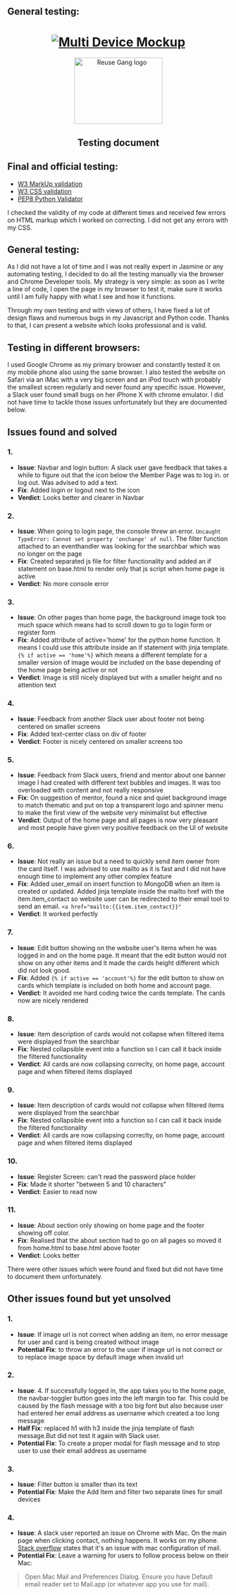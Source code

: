 ## General testing:

<h1 align="center">
  <a href="http://reuse-gang.herokuapp.com/" target="_blank"><img src="https://i.ibb.co/vYK0KB8/Screenshot-2020-03-10-at-1-14-15-AM.png" target="_blank" alt="Multi Device Mockup"/></a>
</h1>

<div align="center">
<a href="http://reuse-gang.herokuapp.com/" target="_blank"><img src="https://i.ibb.co/4ZfmYSJ/logo-2.png" width='200' height='150'target="_blank" alt="Reuse Gang logo"></a>
</div>

<div align="center">
    <h2>Testing document</h2>
</div>

## Final and official testing:
  * [W3 MarkUp validation](https://validator.w3.org)
  * [W3 CSS validation](https://jigsaw.w3.org/css-validator/)
  * [PEP8 Python Validator](http://pep8online.com)

I checked the validity of my code at different times and received few errors on HTML markup which I worked on correcting. I did not get any errors with my CSS.

## General testing:
As I did not have a lot of time and I was not really expert in Jasmine or any automating testing, I decided to do all the testing manually via the browser and Chrome Developer tools.
My strategy is very simple: as soon as I write a line of code, I open the page in my browser to test it, make sure it works until I am fully happy with what I see and how it functions. 

Through my own testing and with views of others, I have fixed a lot of design flaws and numerous bugs in my Javascript and Python code. Thanks to that, I can present a website which looks professional and is valid.

## Testing in different browsers:
I used Google Chrome as my primary browser and constantly tested it on my mobile phone also using the same browser. 
I also tested the website on Safari via an iMac with a very big screen and an iPod touch with probably the smallest screen regularly and never found any specific issue. However, a Slack user found small bugs on her iPhone X with chrome emulator. I did not have time to tackle those issues unfortunately but they are documented below.

## Issues found and solved

### 1. 
* __Issue__: Navbar and login button: A slack user gave feedback that takes a while to figure out that the icon below the Member Page was to log in.  or log out. Was advised to add a text.
* __Fix__: Added login or logout next to the icon   
* __Verdict__: Looks better and clearer in Navbar

### 2. 
* __Issue__: When going to login page, the console threw an error.
```Uncaught TypeError: Cannot set property 'onchange' of null```. The filter function attached to an eventhandler was looking for the searchbar which was no longer on the page
* __Fix__: Created separated js file for filter functionality and added an if statement on base.html to render only that js script when home page is active
* __Verdict__: No more console error

### 3. 
* __Issue__: On other pages than home page, the background image took too much space which means had to scroll down to go to login form or register form
* __Fix__: Added attribute of active='home' for the python home function. It means I could use this attribute inside an if statement with jinja template. 
```{% if active == 'home'%}``` which means a different template for a smaller version of image would be included on the base depending of the home page being active or not
* __Verdict__: Image is still nicely displayed but with a smaller height and no attention text

### 4. 
* __Issue__: Feedback from another Slack user about footer not being centered on smaller screens
* __Fix__: Added text-center class on div of footer
* __Verdict__: Footer is nicely centered on smaller screens too

### 5. 
* __Issue__: Feedback from Slack users, friend and mentor about one banner image I had created with different text bubbles and images. It was too overloaded with content and not really responsive
* __Fix__: On suggestion of mentor, found a nice and quiet background image to match thematic and put on top a transparent logo and spinner menu to make the first view of the website very minimalist but effective
* __Verdict__: Output of the home page and all pages is now very pleasant and most people have given very positive feedback on the UI of website

### 6. 
* __Issue__: Not really an issue but a need to quickly send item owner from the card itself. I was advised to use mailto as it is fast and I did not have enough time to implement any other complex feature
* __Fix__: Added user_email on insert function to MongoDB when an item is created or updated. Added jinja template inside the mailto href with the item.item_contact so website user can be redirected to their email tool to send an email.
```<a href="mailto:{{item.item_contact}}"```
* __Verdict__: It worked perfectly

### 7. 
* __Issue__: Edit button showing on the website user's items when he was logged in and on the home page. It meant that the edit button would not show on any other items and it made the cards height different which did not look good.
* __Fix__: Added ```{% if active == 'account'%}``` for the edit button to show on cards which template is included on both home and account page. 
* __Verdict__: It avoided me hard coding twice the cards template. The cards now are nicely rendered

### 8. 
* __Issue__: Item description of cards would not collapse when filtered items were displayed from the searchbar
* __Fix__: Nested collapsible event into a function so I can call it back inside the filtered functionality
* __Verdict__: All cards are now collapsing correclty, on home page, account page and when filtered items displayed

### 9. 
* __Issue__: Item description of cards would not collapse when filtered items were displayed from the searchbar
* __Fix__: Nested collapsible event into a function so I can call it back inside the filtered functionality
* __Verdict__: All cards are now collapsing correclty, on home page, account page and when filtered items displayed

### 10. 
* __Issue__: Register Screen: can't read the password place holder
* __Fix__: Made it shorter "between 5 and 10 characters"
* __Verdict__: Easier to read now

### 11. 
* __Issue__: About section only showing on home page and the footer showing off color.
* __Fix__: Realised that the about section had to go on all pages so moved it from home.html to base.html above footer
* __Verdict__: Looks better

There were other issues which were found and fixed but did not have time to document them unfortunately.

## Other issues found but yet unsolved

### 1. 
* __Issue__: If image url is not correct when adding an item, no error message for user and card is being created without image
* __Potential Fix__: to throw an error to the user if image url is not correct or to replace image space by default image when invalid url

### 2. 
* __Issue__: 4. If successfully logged in, the app takes you to the home page, the navbar-toggler button goes into the left margin too far. This could be caused by the flash message with a too big font but also because user had entered her email address as username which created a too long message
* __Half Fix__: replaced h1 with h3 inside the jinja template of flash message.But did not test it again with Slack user.
* __Potential Fix__: To create a proper modal for flash message and to stop user to use their email address as username

### 3. 
* __Issue__: Filter button is smaller than its text
* __Potential Fix__: Make the Add Item and filter two separate lines for small devices

### 4. 
* __Issue__: A slack user reported an issue on Chrome with Mac. On the main page when clicking contact, nothing happens. It works on my phone. [Stack overflow](https://stackoverflow.com/questions/45197326/mailto-links-do-not-work-on-my-mac) states that it's an issue with mac configuration of mail. 
* __Potential Fix__: Leave a warning for users to follow process below on their Mac:
> Open Mac Mail and Preferences Dialog. Ensure you have Default email reader set to Mail.app (or whatever app you use for mail).

